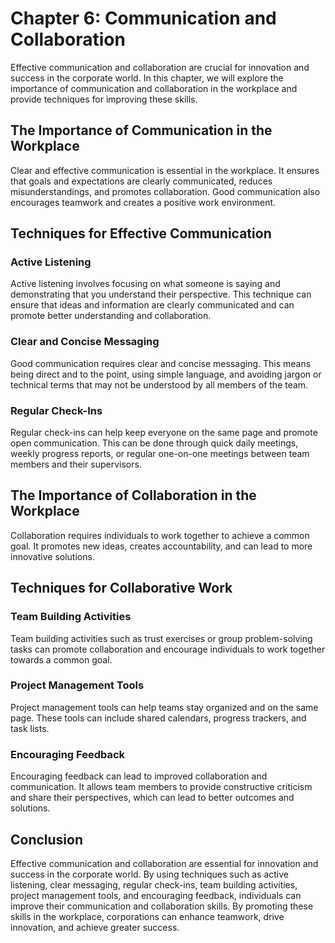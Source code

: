 Chapter 6: Communication and Collaboration
==========================================

Effective communication and collaboration are crucial for innovation and success in the corporate world. In this chapter, we will explore the importance of communication and collaboration in the workplace and provide techniques for improving these skills.

The Importance of Communication in the Workplace
------------------------------------------------

Clear and effective communication is essential in the workplace. It ensures that goals and expectations are clearly communicated, reduces misunderstandings, and promotes collaboration. Good communication also encourages teamwork and creates a positive work environment.

Techniques for Effective Communication
--------------------------------------

### Active Listening

Active listening involves focusing on what someone is saying and demonstrating that you understand their perspective. This technique can ensure that ideas and information are clearly communicated and can promote better understanding and collaboration.

### Clear and Concise Messaging

Good communication requires clear and concise messaging. This means being direct and to the point, using simple language, and avoiding jargon or technical terms that may not be understood by all members of the team.

### Regular Check-Ins

Regular check-ins can help keep everyone on the same page and promote open communication. This can be done through quick daily meetings, weekly progress reports, or regular one-on-one meetings between team members and their supervisors.

The Importance of Collaboration in the Workplace
------------------------------------------------

Collaboration requires individuals to work together to achieve a common goal. It promotes new ideas, creates accountability, and can lead to more innovative solutions.

Techniques for Collaborative Work
---------------------------------

### Team Building Activities

Team building activities such as trust exercises or group problem-solving tasks can promote collaboration and encourage individuals to work together towards a common goal.

### Project Management Tools

Project management tools can help teams stay organized and on the same page. These tools can include shared calendars, progress trackers, and task lists.

### Encouraging Feedback

Encouraging feedback can lead to improved collaboration and communication. It allows team members to provide constructive criticism and share their perspectives, which can lead to better outcomes and solutions.

Conclusion
----------

Effective communication and collaboration are essential for innovation and success in the corporate world. By using techniques such as active listening, clear messaging, regular check-ins, team building activities, project management tools, and encouraging feedback, individuals can improve their communication and collaboration skills. By promoting these skills in the workplace, corporations can enhance teamwork, drive innovation, and achieve greater success.

